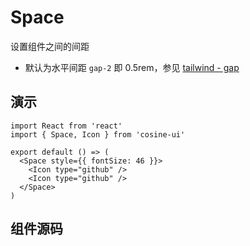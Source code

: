 # Space

设置组件之间的间距

- 默认为水平间距 `gap-2` 即 0.5rem，参见 [tailwind - gap](https://www.tailwindcss.cn/docs/gap)

## 演示

```tsx
import React from 'react'
import { Space, Icon } from 'cosine-ui'

export default () => (
  <Space style={{ fontSize: 46 }}>
    <Icon type="github" />
    <Icon type="github" />
  </Space>
)
```

<API></API>

## 组件源码

<code src="./index.tsx" compact=true defaultShowCode=true></code>
